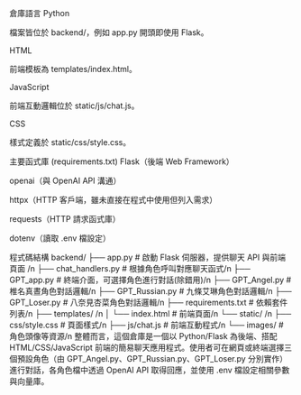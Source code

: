 倉庫語言
Python

檔案皆位於 backend/，例如 app.py 開頭即使用 Flask。

HTML

前端模板為 templates/index.html。

JavaScript

前端互動邏輯位於 static/js/chat.js。

CSS

樣式定義於 static/css/style.css。

主要函式庫 (requirements.txt)
Flask（後端 Web Framework）

openai（與 OpenAI API 溝通）

httpx（HTTP 客戶端，雖未直接在程式中使用但列入需求）

requests（HTTP 請求函式庫）

dotenv（讀取 .env 檔設定）

程式碼結構
backend/
├── app.py              # 啟動 Flask 伺服器，提供聊天 API 與前端頁面 /n
├── chat_handlers.py    # 根據角色呼叫對應聊天函式/n
├── GPT_app.py          # 終端介面，可選擇角色進行對話(除錯用)/n
├── GPT_Angel.py        # 椎名真晝角色對話邏輯/n
├── GPT_Russian.py      # 九條艾琳角色對話邏輯/n
├── GPT_Loser.py        # 八奈見杏菜角色對話邏輯/n
├── requirements.txt    # 依賴套件列表/n
├── templates/   /n
│   └── index.html      # 前端頁面/n
└── static/  /n
    ├── css/style.css   # 頁面樣式/n
    ├── js/chat.js      # 前端互動程式/n
    └── images/         # 角色頭像等資源/n
整體而言，這個倉庫是一個以 Python/Flask 為後端、搭配 HTML/CSS/JavaScript 前端的簡易聊天應用程式。使用者可在網頁或終端選擇三個預設角色（由 GPT_Angel.py、GPT_Russian.py、GPT_Loser.py 分別實作）進行對話，各角色檔中透過 OpenAI API 取得回應，並使用 .env 檔設定相關參數與向量庫。
